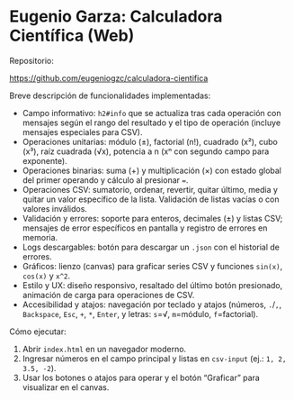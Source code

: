 # Eugenio Garza: Calculadora Científica (Web)

Repositorio:

https://github.com/eugeniogzc/calculadora-cientifica

Breve descripción de funcionalidades implementadas:

- Campo informativo: `h2#info` que se actualiza tras cada operación con mensajes según el rango del resultado y el tipo de operación (incluye mensajes especiales para CSV).
- Operaciones unitarias: módulo (±), factorial (n!), cuadrado (x²), cubo (x³), raíz cuadrada (√x), potencia a n (xⁿ con segundo campo para exponente).
- Operaciones binarias: suma (+) y multiplicación (×) con estado global del primer operando y cálculo al presionar `=`.
- Operaciones CSV: sumatorio, ordenar, revertir, quitar último, media y quitar un valor específico de la lista. Validación de listas vacías o con valores inválidos.
- Validación y errores: soporte para enteros, decimales (±) y listas CSV; mensajes de error específicos en pantalla y registro de errores en memoria.
- Logs descargables: botón para descargar un `.json` con el historial de errores.
- Gráficos: lienzo (canvas) para graficar series CSV y funciones `sin(x)`, `cos(x)` y `x^2`.
- Estilo y UX: diseño responsivo, resaltado del último botón presionado, animación de carga para operaciones de CSV.
- Accesibilidad y atajos: navegación por teclado y atajos (números, `.`/`,`, `Backspace`, `Esc`, `+`, `*`, `Enter`, y letras: `s`=√, `m`=módulo, `f`=factorial).

Cómo ejecutar:

1. Abrir `index.html` en un navegador moderno.
2. Ingresar números en el campo principal y listas en `csv-input` (ej.: `1, 2, 3.5, -2`).
3. Usar los botones o atajos para operar y el botón “Graficar” para visualizar en el canvas.
